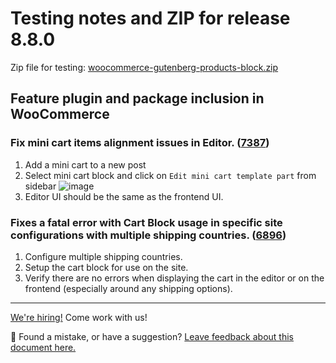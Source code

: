# Testing notes and ZIP for release 8.8.0

Zip file for testing: [woocommerce-gutenberg-products-block.zip](https://github.com/woocommerce/woocommerce-blocks/files/9859850/woocommerce-gutenberg-products-block.zip)

## Feature plugin and package inclusion in WooCommerce

### Fix mini cart items alignment issues in Editor. ([7387](https://github.com/woocommerce/woocommerce-blocks/pull/7387))

1. Add a mini cart to a new post
2. Select mini cart block and click on `Edit mini cart template part` from sidebar
![image](https://user-images.githubusercontent.com/16707866/195553558-49c48e77-adfb-4e5e-a36f-72e6eeddacc5.png)
3. Editor UI should be the same as the frontend UI.

### Fixes a fatal error with Cart Block usage in specific site configurations with multiple shipping countries. ([6896](https://github.com/woocommerce/woocommerce-blocks/pull/6896))

1. Configure multiple shipping countries.
2. Setup the cart block for use on the site.
3. Verify there are no errors when displaying the cart in the editor or on the frontend (especially around any shipping options).

<!-- FEEDBACK -->

---

[We're hiring!](https://woocommerce.com/careers/) Come work with us!

🐞 Found a mistake, or have a suggestion? [Leave feedback about this document here.](https://github.com/woocommerce/woocommerce-blocks/issues/new?assignees=&labels=type%3A+documentation&template=--doc-feedback.md&title=Feedback%20on%20./docs/internal-developers/testing/releases/880.md)

<!-- /FEEDBACK -->

